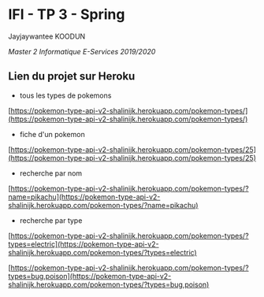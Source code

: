 # IFI - TP 3 - Spring

Jayjaywantee KOODUN

_Master 2 Informatique E-Services 2019/2020_

## Lien du projet sur Heroku

- tous les types de pokemons

[https://pokemon-type-api-v2-shalinijk.herokuapp.com/pokemon-types/](https://pokemon-type-api-v2-shalinijk.herokuapp.com/pokemon-types/)

- fiche d'un pokemon

[https://pokemon-type-api-v2-shalinijk.herokuapp.com/pokemon-types/25](https://pokemon-type-api-v2-shalinijk.herokuapp.com/pokemon-types/25)

- recherche par nom

[https://pokemon-type-api-v2-shalinijk.herokuapp.com/pokemon-types/?name=pikachu](https://pokemon-type-api-v2-shalinijk.herokuapp.com/pokemon-types/?name=pikachu)

- recherche par type

[https://pokemon-type-api-v2-shalinijk.herokuapp.com/pokemon-types/?types=electric](https://pokemon-type-api-v2-shalinijk.herokuapp.com/pokemon-types/?types=electric)

[https://pokemon-type-api-v2-shalinijk.herokuapp.com/pokemon-types/?types=bug,poison](https://pokemon-type-api-v2-shalinijk.herokuapp.com/pokemon-types/?types=bug,poison)
